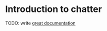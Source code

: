 # Introduction to chatter

TODO: write [great documentation](http://jacobian.org/writing/what-to-write/)
